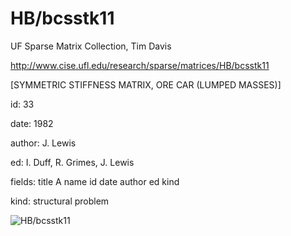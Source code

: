 # HB/bcsstk11

 UF Sparse Matrix Collection, Tim Davis

 http://www.cise.ufl.edu/research/sparse/matrices/HB/bcsstk11

 [SYMMETRIC STIFFNESS MATRIX, ORE CAR (LUMPED MASSES)]

 id: 33

 date: 1982

 author: J. Lewis

 ed: I. Duff, R. Grimes, J. Lewis

 fields: title A name id date author ed kind

 kind: structural problem

![HB/bcsstk11](http://yifanhu.net/GALLERY/GRAPHS/GIF_SMALL/HB@bcsstk11.gif)
